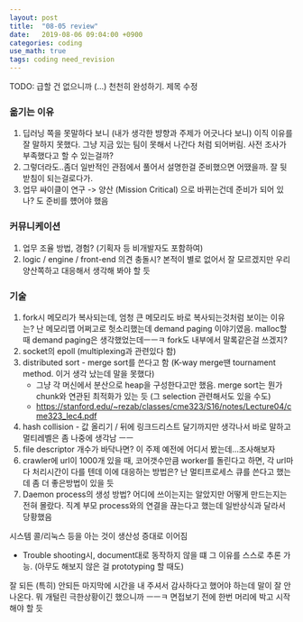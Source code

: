 ```yaml
---
layout: post
title:  "08-05 review"
date:   2019-08-06 09:04:00 +0900
categories: coding
use_math: true
tags: coding need_revision
---
```


TODO: 급할 건 없으니까 (...) 천천히 완성하기. 제목 수정


### 옮기는 이유
1. 딥러닝 쪽을 못말하다 보니 (내가 생각한 뱡향과 주제가 어긋나다 보니) 이직 이유를 잘 말하지 못했다. 그냥 지금 있는 팀이 못해서 나간다 처럼 되어버림. 사전 조사가 부족했다고 할 수 있는걸까?
2. 그렇더라도..좀더 일반적인 관점에서 풀어서 설명한걸 준비했으면 어땠을까. 잘 뒷받침이 되는걸로다가.
3. 업무 싸이클이 연구 -> 양산 (Mission Critical) 으로 바뀌는건데 준비가 되어 있나? 도 준비를 헀어야 했음

### 커뮤니케이션
1. 업무 조율 방법, 경험? (기획자 등 비개발자도 포함하여)
2. logic / engine / front-end 의견 충돌시? 본적이 별로 없어서 잘 모르겠지만 우리 양산쪽하고 대응해서 생각해 봐야 할 듯

### 기술
1. fork시 메모리가 복사되는데, 엄청 큰 메모리도 바로 복사되는것처럼 보이는 이유는? 난 메모리맵 어쩌고로 헛소리했는데 demand paging 이야기였음. malloc할때 demand paging은 생각했었는데ㅡㅡㅋ fork도 내부에서 말록같은걸 쓰겠지?
1. socket의 epoll (multiplexing과 관련있다 함)
2. distributed sort - merge sort를 쓴다고 함 (K-way merge땐 tournament method. 이거 생각 났는데 말을 못했다)
    - 그냥 각 머신에서 분산으로 heap을 구성한다고만 했음. merge sort는 뭔가 chunk와 연관된 최적화가 있는 듯 (그 selection 관련해서도 있을 수도)
    - <a href="https://stanford.edu/~rezab/classes/cme323/S16/notes/Lecture04/cme323_lec4.pdf" target="_blank">https://stanford.edu/~rezab/classes/cme323/S16/notes/Lecture04/cme323_lec4.pdf</a>
3. hash collision - 값 올리기 / 뒤에 링크드리스트 달기까지만 생각나서 바로 말하고 멀티레벨은 좀 나중에 생각남 ㅡㅡ
4. file descriptor 개수가 바닥나면? 이 주제 예전에 어디서 봤는데...조사해보자
5. crawler에 url이 1000개 있을 때, 코어갯수만큼 worker를 돌린다고 하면, 각 url마다 처리시간이 다를 텐데 이에 대응하는 방법은? 난 멀티프로세스 큐를 쓴다고 했는데 좀 더 좋은방법이 있을 듯
6. Daemon process의 생성 방법? 어디에 쓰이는지는 알았지만 어떻게 만드는지는 전혀 몰랐다. 직계 부모 process와의 연결을 끊는다고 했는데 일반상식과 달라서 당황했음


시스템 콜/리눅스 등을 아는 것이 생산성 증대로 이어짐  
- Trouble shooting시, document대로 동작하지 않을 떄 그 이유를 스스로 추론 가능. (아무도 해보지 않은 걸 prototyping 할 때도)

잘 되든 (특히) 안되든 마지막에 시간을 내 주셔서 감사하다고 했어야 하는데 말이 잘 안 나온다. 뭐 개털린 극한상황이긴 했으니까 ㅡㅡㅋ 면접보기 전에 한번 머리에 박고 시작해야 할 듯